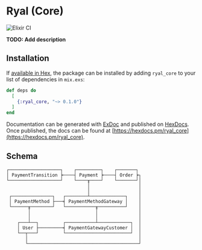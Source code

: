 # Ryal (Core)

![Elixir CI](https://github.com/ryal/ryal_core/workflows/Elixir%20CI/badge.svg)

**TODO: Add description**

## Installation

If [available in Hex](https://hex.pm/docs/publish), the package can be installed
by adding `ryal_core` to your list of dependencies in `mix.exs`:

```elixir
def deps do
  [
    {:ryal_core, "~> 0.1.0"}
  ]
end
```

Documentation can be generated with [ExDoc](https://github.com/elixir-lang/ex_doc)
and published on [HexDocs](https://hexdocs.pm). Once published, the docs can
be found at [https://hexdocs.pm/ryal_core](https://hexdocs.pm/ryal_core).

## Schema

```
┌───────────────────┐    ┌─────────┐    ┌───────┐
│ PaymentTransition ╞────┤ Payment ╞────┤ Order ╞┐
└───────────────────┘    └────╥────┘    └───────┘│
                              │                  │
                              │                  │
 ┌───────────────┐   ┌────────┴─────────────┐    │
 │ PaymentMethod ├───╡ PaymentMethodGateway │    │
 └──────╥────────┘   └───────────╥──────────┘    │
        │                        │               │
        │                        │               │
    ┌───┴──┐         ┌───────────┴────────────┐  │
    │ User ├─────────╡ PaymentGatewayCustomer │  │
    └──┬───┘         └────────────────────────┘  │
       │                                         │
       └─────────────────────────────────────────┘
```
